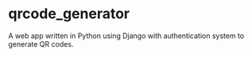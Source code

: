 # qrcode_generator
A web app written in Python using Django with authentication system to generate QR codes.

